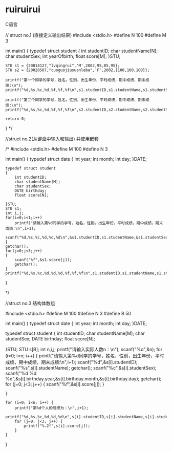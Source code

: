 # ruiruirui
C语言


// struct no.1 (直接定义输出结果)
#include <stdio.h>
#define N 100
#define M 3


 


int main()
{
    typedef struct student
    {
        int studentID;
        char studentName[N];
        char studentSex;
        int yearOfbirth;
        float score[M];
    }STU;
    
    STU s1 = {20014127,"lvqingrui",'M',2002,95,85,95};
    STU s2 = {20020507,"cuoguojiusuanleba",'F',2002,{100,100,100}};
    
    printf("第一个同学的学号，姓名，性别，出生年份，平时成绩，期中成绩，期末成绩:\n");
    printf("%d,%s,%c,%d,%f,%f,%f\n",s1.studentID,s1.studentName,s1.studentSex,s1.yearOfbirth,s1.score[0],s1.score[1],s1.score[2]);
    
    printf("第二个同学的学号，姓名，性别，出生年份，平时成绩，期中成绩，期末成绩:\n");
    printf("%d,%s,%c,%d,%f,%f,%f\n",s2.studentID,s2.studentName,s2.studentSex,s2.yearOfbirth,s2.score[0],s2.score[1],s2.score[2]);
    
    return 0;
}
 */

//struct no.2(从键盘中输入和输出) 并使用嵌套

/*
#include <stdio.h>
#define M 100
#define N 3

int main()
{
    typedef struct date
    {
        int year;
        int month;
        int day;
    }DATE;
    
    
    typedef struct student
    {
        int studentID;
        char studentName[M];
        char studentSex;
        DATE birthday;
        float score[N];
        
    }STU;
    STU s1;
    int i,j;
    for(i=0;i<1;i++)
        printf("请输入第%d同学的学号，姓名，性别，出生年份，平时成绩，期中成绩，期末成绩:\n",i+1);
        scanf("%d,%s,%c,%d,%d,%d\n",&s1.studentID,s1.studentName,&s1.studentSex,&s1.birthday.year,&s1.birthday.month,&s1.birthday.day);
    }
    getchar();
    for(j=0;j<3;j++)
    {
        scanf("%f",&s1.score[j]);
        getchar();
    }
    printf("%d,%s,%c,%d,%d,%d,%f,%f,%f\n",s1.studentID,s1.studentName,s1.studentSex,s1.birthday.year,s1.birthday.month,s1.birthday.day,s1.score[0],s1.score[1],s1.score[2]);
    
}
 
 */

//struct no.3  结构体数组

#include <stdio.h>
#define M 100
#define N 3
#define B 50


int main()
{
typedef struct date
{
    int year;
    int month;
    int day;
}DATE;


typedef struct student
{
    int studentID;
    char studentName[M];
    char studentSex;
    DATE birthday;
    float score[N];
    
}STU;
    STU s[B];
    int n,i,j;
    printf("请输入实际人数n：\n");
    scanf("%d",&n);
    for (i=0; i<n; i++) {
        printf("请输入第%d同学的学号，姓名，性别，出生年份，平时成绩，期中成绩，期末成绩:\n",i+1);
        scanf("%d",&s[i].studentID);
        scanf("%s",s[i].studentName);
        getchar();
        scanf("%c",&s[i].studentSex);
        scanf("%d %d %d",&s[i].birthday.year,&s[i].birthday.month,&s[i].birthday.day);
        getchar();
        for (j=0; j<3; j++) {
            scanf("%f",&s[i].score[j]);
        }
    
    }
   
    for (i=0; i<n; i++) {
        printf("第%d个人的成绩为：\n",i+1);
        printf("%d,%s,%c,%d,%d,%d\n",s[i].studentID,s[i].studentName,s[i].studentSex,s[i].birthday.year,s[i].birthday.month,s[i].birthday.day);
        for (j=0; j<3; j++) {
            printf("%.2f",s[i].score[j]);
        }
    }
}



